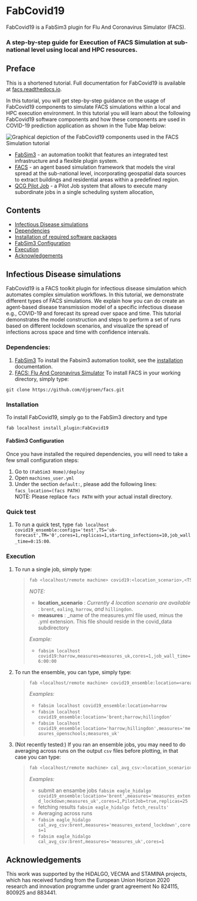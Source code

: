 
# FabCovid19
FabCovid19 is a FabSim3 plugin for Flu And Coronavirus Simulator (FACS). 
### A step-by-step guide for Execution of FACS Simulation at sub-national level using local and HPC resources.

## Preface

This is a shortened tutorial. Full documentation for FabCovid19 is available at [facs.readthedocs.io](https://facs.readthedocs.io).

In this tutorial, you will get step-by-step guidance on the usage of FabCovid19 components to simulate FACS simulations within a local and HPC execution environment. In this tutorial you will learn about the following FabCovid19 software components and how these components are used in COVID-19 prediction application as shown in the Tube Map below:

![Graphical depiction of the FabCovid19 components used in the FACS Simulation tutorial](https://raw.githubusercontent.com/djgroen/FabCovid19/master/FabCovid19Map.png)

-   [FabSim3](https://fabsim3.readthedocs.io/) - an automation toolkit that features an integrated test infrastructure and a flexible plugin system. 
-   [FACS](https://github.com/djgroen/facs/blob/master/README.md) - an agent based simulation framework that models the viral spread at the sub-national level, incorporating geospatial data sources to extract buildings and residential areas within a predefined region.
-   [QCG Pilot Job](https://wiki.vecma.eu/qcg-pilotjobs) - a Pilot Job system that allows to execute many subordinate jobs in a single scheduling system allocation,

## Contents
  * [Infectious Disease simulations](#infectious-disease-simulations)
  * [Dependencies](#Dependencies)
  * [Installation of required software packages](#installation)
  * [FabSim3 Configuration](#fabSim3-configuration)
  * [Execution](#execution)
  * [Acknowledgements](#acknowledgements)
  
## Infectious Disease simulations
FabCovid19 is a FACS toolkit plugin for infectious disease simulation which automates complex simulation workflows. In this tutorial, we demonstrate different types of FACS simulations. We explain how you can do create an agent-based disease transmission model of a specific infectious disease e.g., COVID-19 and forecast its spread over space and time. This tutorial demonstrates the model construction and steps to perform a set of runs based on different lockdown scenarios, and visualize the spread of infections across space and time with confidence intervals. 

### Dependencies:

1. [FabSim3](https://github.com/djgroen/FabSim3.git)
To install the Fabsim3 automation toolkit, see the [installation](https://fabsim3.readthedocs.io/en/latest/installation.html#installing-fabsim3) documentation. 
2. [FACS: Flu And Coronavirus Simulator](https://github.com/djgroen/facs) 
To install FACS in your working directory, simply type:
```
git clone https://github.com/djgroen/facs.git
``` 

### Installation
To install FabCovid19, simply go to the FabSim3 directory and type 
```
fab localhost install_plugin:FabCovid19
```

#### FabSim3 Configuration
Once you have installed the required dependencies, you will need to take a few small configuration steps:
1. Go to `(FabSim3 Home)/deploy`
2. Open `machines_user.yml`
3. Under the section `default:`, please add the following lines:
   <br/> `facs_location=(facs PATH)`
   <br/> NOTE: Please replace `facs PATH` with your actual install directory.

### Quick test
1. To run a quick test, type `fab localhost covid19_ensemble:configs='test',TS='uk-forecast',TM='0',cores=1,replicas=1,starting_infections=10,job_wall_time=0:15:00`.
  
### Execution
1. To run a single job, simply type:
	>``` sh
	> fab <localhost/remote machine> covid19:<location_scenario>,<TS=transition scenario>,<TM=transition mode>,[outdir=output directory]
	> ```   
	> _NOTE:_
	> 	- **location_scenario** : _Currently 4 location scenario are available_ : `brent`, `ealing`, `harrow`, _and_ `hillingdon`.
	> 	- **measures** : _name of the measures.yml file used, minus the .yml extension. This file should reside in the covid_data subdirectory
	>
	> _Example:_
	>	-  `fabsim localhost covid19:harrow,measures=measures_uk,cores=1,job_wall_time=6:00:00` 	

2. To run the ensemble, you can type, simply type:
	>``` sh
	> fab <localhost/remote machine> covid19_ensemble:location=<area_name>[,measures=measure file name list]
	> ```   
	> _Examples:_
	> 	-  `fabsim localhost covid19_ensemble:location=harrow`
	> 	-  `fabsim localhost covid19_ensemble:location='brent;harrow;hillingdon'`
	> 	-  `fabsim localhost covid19_ensemble:location='harrow;hillingdon',measures='measures_openschools;measures_uk'`	
	> 	
3. (Not recently tested:) If you ran an ensemble jobs, you may need to do averaging across runs on the output `csv` files before plotting, in that case you can type:
   >``` sh
	> fab <localhost/remote machine> cal_avg_csv:<location_scenario>,<TS=transition scenario>,<TM=transition mode>
	> ```   
	> _Examples:_
	> 	- submit an ensambe jobs
	>       `fabsim eagle_hidalgo covid19_ensemble:location='brent',measures='measures_extend_lockdown;measures_uk',cores=1,PilotJob=true,replicas=25`
	>    - fetching results 
	> 	 `fabsim eagle_hidalgo fetch_results'`
	>   -  Averaging across runs 
	> 	-  `fabsim eagle_hidalgo cal_avg_csv:brent,measures='measures_extend_lockdown',cores=1`
	> 	-  `fabsim eagle_hidalgo cal_avg_csv:brent,measures='measures_uk',cores=1`		
	> 	

## Acknowledgements

This work was supported by the HiDALGO, VECMA and STAMINA projects, which has received funding from the European Union Horizon 2020 research and innovation programme under grant agreement No 824115, 800925 and 883441.
